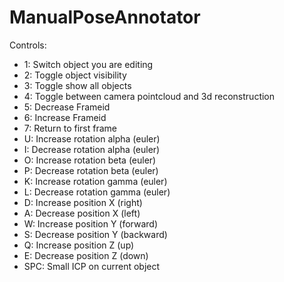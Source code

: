 
# ManualPoseAnnotator

Controls:
 * 1: Switch object you are editing
 * 2: Toggle object visibility
 * 3: Toggle show all objects
 * 4: Toggle between camera pointcloud and 3d reconstruction
 * 5: Decrease Frameid
 * 6: Increase Frameid
 * 7: Return to first frame
 * U: Increase rotation alpha (euler)
 * I: Decrease rotation alpha (euler)
 * O: Increase rotation beta (euler)
 * P: Decrease rotation beta (euler)
 * K: Increase rotation gamma (euler)
 * L: Decrease rotation gamma (euler)
 * D: Increase position X (right)
 * A: Decrease position X (left)
 * W: Increase position Y (forward)
 * S: Decrease position Y (backward)
 * Q: Increase position Z (up)
 * E: Decrease position Z (down)
 * SPC: Small ICP on current object
 
